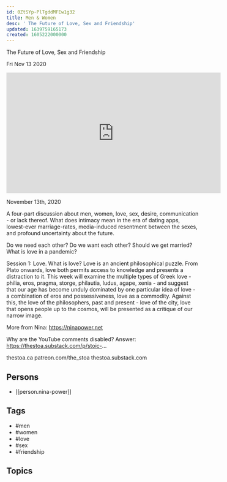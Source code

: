 ```yaml
---
id: 0ZtSYp-PlTgddMFEw1g32
title: Men & Women
desc: ' The Future of Love, Sex and Friendship'
updated: 1639759165173
created: 1605222000000
---
```



 The Future of Love, Sex and Friendship

Fri Nov 13 2020

<iframe width="560" height="315" src="https://www.youtube.com/embed/eSwvxEatL2Y" title="Men & Women: The Future of Love, Sex and Friendship w/ Nina Power. Session 2 (Marriage)" frameborder="0" allow="accelerometer; autoplay; clipboard-write; encrypted-media; gyroscope; picture-in-picture" allowfullscreen ></iframe>

November 13th, 2020

A four-part discussion about men, women, love, sex, desire, communication - or lack thereof. What does intimacy mean in the era of dating apps, lowest-ever marriage-rates, media-induced resentment between the sexes, and profound uncertainty about the future.

Do we need each other? Do we want each other? Should we get married? What is love in a pandemic?

Session 1: Love. What is love? Love is an ancient philosophical puzzle. From Plato onwards, love both permits access to knowledge and presents a distraction to it. This week will examine the multiple types of Greek love - philia, eros, pragma, storge, philautia, ludus, agape, xenia - and suggest that our age has become unduly dominated by one particular idea of love - a combination of eros and possessiveness, love as a commodity. Against this, the love of the philosophers, past and present - love of the city, love that opens people up to the cosmos, will be presented as a critique of our narrow image. 

More from Nina: https://ninapower.net

Why are the YouTube comments disabled? Answer: https://thestoa.substack.com/p/stoic-...

thestoa.ca
patreon.com/the_stoa
thestoa.substack.com

## Persons

- [[person.nina-power]]

## Tags

- #men
- #women
- #love
- #sex
- #friendship

## Topics



